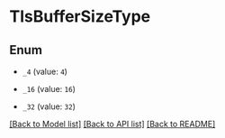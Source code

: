 # TlsBufferSizeType

## Enum


* `_4` (value: `4`)

* `_16` (value: `16`)

* `_32` (value: `32`)


[[Back to Model list]](../README.md#documentation-for-models) [[Back to API list]](../README.md#documentation-for-api-endpoints) [[Back to README]](../README.md)


